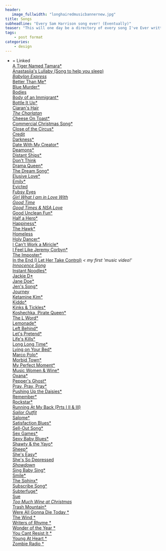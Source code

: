 ```yaml
---
header:
   image_fullwidth: "longhairedmusicbannernew.jpg"
title: Songs
subheadline: "Every Sam Harrison song ever! (Eventually)"
teaser: "This will one day be a directory of every song I've Ever written... Eventually!"
tags:
    - post format
categories:
    - design 
---
```

<!--more-->
* = Linked<br>
<a href="https://www.youtube.com/watch?v=e-ECBNarjMU&feature=youtu.be">A Tiger Named Tamara*</a><br>
<a href="https://youtu.be/1KsYno1_i2Y">Anastasiia's Lullaby (Song to help you sleep)*</a><br>
 <a href="https://youtu.be/ccnQQqgBffM">Babylon Express*</a><br>
 <a href="https://youtu.be/WKmRCFuqpUM">Better Than Me*</a><br>
   <a href="https://youtu.be/Zzyx5YHkYEQ">Blue Murder*</a><br>
<a href="https://itunes.apple.com/us/album/live-at-long-haired-music/id680255215">Bodies</a><br>
<a href="https://www.youtube.com/watch?v=umUKoQZD3ls">Body  of an Immigrant*</a><br>
<a href="https://youtu.be/hSCAlEAoMeE">Bottle It Up*</a><br>
<a href="https://youtu.be/aa3fQ4DJp2c">Ciaran's Hair *</a><br>
<a href="https://www.youtube.com/watch?v=B_l6jh4y2sM">The Charlatan*</a><br>
<a href="https://youtu.be/Qlum8PiD8lw">Cheese On Toast*</a><br>
<a href="https://www.youtube.com/6PBrOIzBkG8">Commercial Christmas Song*</a><br>
<a href="https://youtu.be/t9DrKlakm_k">Close of the Circus*</a><br>
<a href="https://soundcloud.com/samharrisonmusic/credit-rough-mix">Credit</a><br>
<a href="https://youtu.be/GcEeFouiq0w">Darkness*</a><br>
<a href="https://youtu.be/gtC7DQfbHfg">Date With My Creator*</a><br>
<a href="https://youtu.be/qj9gBHH-DLo">Deamons*</a><br>
<a href="https://youtu.be/hxIqUwo248U">Distant Ships*</a><br>
<a href="https://www.kickstarter.com/projects/samharrison/the-consumerist-a-mini-musical-album">Don't Think</a><br>
<a href="https://youtu.be/k4Jl7bu1t7Y">Drama Queen*</a><br>
<a href="https://youtu.be/4dhIjAe8h1c">The Dream Song*</a><br>
<a href="https://youtu.be/NfinPxvVUSE">Elusive Love*</a><br>
<a href="https://youtu.be/OeMMpBmCI8I">Emily*</a><br>
<a href="https://www.kickstarter.com/projects/samharrison/the-consumerist-a-mini-musical-album">Evicted</a><br>
<a href="https://soundcloud.com/samharrisonmusic/fubsy-eyes-mix-3">Fubsy Eyes *</a><br>
<a href="https://youtu.be/vKRi4HDoTyE">Girl What I am in Love With *</a><br>
<a href="https://youtu.be/wX5XT4RO9s8">Good Time*</a><br>
<a href="https://youtu.be/tWTPK-vymFQ">Good Times & NSA Love*</a><br>
<a href="https://soundcloud.com/samharrisonmusic/good-unclean-fun-explicit">Good Unclean Fun*</a><br>
<a href="https://youtu.be/fFsNwcpCrH0">Half a Hero*</a><br>
 <a href="https://youtu.be/sC91etyLdLI">Happiness*</a><br>
<a href="https://youtu.be/vJAWt7MCrkE">The Hawk*</a><br>
<a href="https://www.kickstarter.com/projects/samharrison/the-consumerist-a-mini-musical-album">Homeless</a><br>
<a href="https://youtu.be/QtD6LdpgI8A">Holy Dancer*</a><br>
<a href="https://www.youtube.com/watch?v=Wq8W71ehpqg">I Can't Work a Miricle*</a><br>
<a href="https://www.youtube.com/watch?v=1NwS1Ebb8-s">I Feel Like Jeremy Corbyn*</a><br>
<a href="https://youtu.be/Hb0kHBryApk">The Imposter*</a><br>
<a href="https://youtu.be/EmUjCMmrhOY">In the End (I Let Her Take Control)*</a> < my first 'music video!'<br>
<a href="https://youtu.be/DIbetXWhsYQ">Innocence Song*</a><br>
<a href="https://youtu.be/uDboi2GO7Mc">Instant Noodles*</a><br>
<a href="https://youtu.be/w6Lwj_k5woU">Jackie D*</a><br>
<a href="https://youtu.be/nQ7hXwR3SGg">Jane Doe*</a><br>
<a href="https://youtu.be/u2Y9kdNbKhg">Jen's Song*</a><br>
<a href="https://www.kickstarter.com/projects/samharrison/the-consumerist-a-mini-musical-album">Journey</a><br>
<a href="https://youtu.be/Qe0MWBvZl5A">Ketamine Kim*</a><br>
 <a href="https://youtu.be/-l-UjBN_NJ4">Kiddo*</a><br>
 <a href="https://youtu.be/x5LghONf27s">Kinks & Tickles*</a><br>
  <a href="https://youtu.be/tFQ7KxajRg8">Koshechka, Pirate Queen*</a><br>
   <a href="https://youtu.be/GpVycO3qD4Q">The L Word*</a><br>
  <a href="https://youtu.be/WSEHDA9i908">Lemonade*</a><br>
  <a href="https://www.youtube.com/watch?v=QYsAunmdxAU">Left Behind*</a><br>
<a href="https://youtu.be/yDRvgxD2JyI">Let's Pretend*</a><br>
<a href="https://youtu.be/gpmRDeCZoqg">Life's Kills*</a><br>
<a href="https://youtu.be/QHZaMMNMUxs">Long Long Time*</a><br>
<a href="https://youtu.be/Tmn6Moxiw5M">Lying on Your Bed*</a><br>
<a href="https://youtu.be/pTQau9qTrRI">Marco Polo*</a><br>
<a href="https://youtu.be/F_Smb3X_RC4">Morbid Town*</a><br>
<a href="https://youtu.be/MxW9Jxa8_m4">My Perfect Moment*</a><br>
<a href="https://youtu.be/xEyFe7wwdbk">Music Women & Wine*</a><br>
 <a href="https://youtu.be/Mkpo5tnKkok">Oxana*</a><br>
 <a href="https://youtu.be/HqFzWuamPdU">Pepper's Ghost*</a><br>
 <a href="https://youtu.be/kZ-ENajQhMg">Pray, Pray, Pray*</a><br>
<a href="https://youtu.be/T9Ca9r9wjVQ">Pushing Up the Daisies*</a><br>
<a href="https://soundcloud.com/samharrisonmusic/remember">Remember*</a><br>
<a href="https://youtu.be/zstZae9SFGI">Rockstar*</a><br>
<a href="https://youtu.be/aFWs9E4GMdo">Running At My Back (Prts I II & III)*</a><br>
<a href="https://youtu.be/PUREM3Me4q4">Sailor Outfit*</a><br>
<a href="https://youtu.be/nC_1PHvv4v8">Salome*</a><br>
<a href="https://youtu.be/47A6TSc5V0Y">Satisfaction Blues*</a><br>
<a href="https://youtu.be/YjZ-SZuZvC8">Sell-Out Song*</a><br>
<a href="https://youtu.be/pbFoi5kUXLs">Sex Games*</a><br>
<a href="https://youtu.be/RU9xW6M8WoA">Sexy Baby Blues*</a><br>
<a href="https://youtu.be/XR3S80yDGvY">Shawty & the Yayo*</a><br>
<a href="https://youtu.be/sr-K_8Qb5dw">Sheep*</a><br>
<a href="https://youtu.be/aZeal6O40uE">She's Easy*</a><br>
<a href="https://youtu.be/rwKUEaKdkAs">She's So Depressed *</a><br>
<a href="https://youtu.be/ydXzz7c-Cy8">Showdown*</a><br>
<a href="https://youtu.be/IFh4xUz74IY">Sing Baby Sing*</a><br>
<a href="https://youtu.be/svz8T0zjqjw">Smile*</a><br>
<a href="https://youtu.be/AUVOprKQeyA">The Sphinx*</a><br>
<a href="https://youtu.be/q03ZkePc_k0">Subscribe Song*</a><br>
<a href="https://youtu.be/vOxALcpE_Ag">Subterfuge*</a><br>
<a href="https://youtu.be/fuddPhawaec">Sue *</a><br>
<a href="https://youtu.be/YDEcuETojw4">Too Much Wine at Christmas*</a><br>
<a href="https://soundcloud.com/samharrisonmusic/trash-mountain">Trash Mountain*</a><br>
<a href="https://youtu.be/0fMKMUZLLLY">Were All Gonna Die Today *</a><br>
<a href="https://youtu.be/4OMTLOEpYqo">The Wind *</a><br>
<a href="https://www.youtube.com/watch?v=5DdnnBnYoeE">Writers of Rhyme *</a><br>
<a href="https://youtu.be/pMAToTakLBI">Wonder of the Year *</a><br>
<a href="https://youtu.be/I2RMlIEexhY">You Cant Resist It *</a><br>
<a href="https://youtu.be/7zW2UKTn-gM">Young At Heart *</a><br>
<a href="https://youtu.be/tymkRUdTdF8">Zombie Radio *</a><br>



